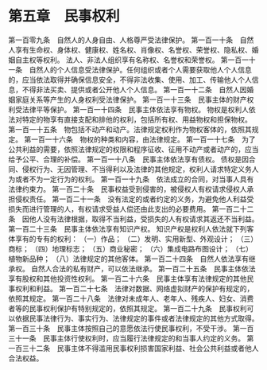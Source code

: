 
# 第五章　民事权利

第一百零九条　自然人的人身自由、人格尊严受法律保护。
第一百一十条　自然人享有生命权、身体权、健康权、姓名权、肖像权、名誉权、荣誉权、隐私权、婚姻自主权等权利。
法人、非法人组织享有名称权、名誉权和荣誉权。
第一百一十一条　自然人的个人信息受法律保护。任何组织或者个人需要获取他人个人信息的，应当依法取得并确保信息安全，不得非法收集、使用、加工、传输他人个人信息，不得非法买卖、提供或者公开他人个人信息。
第一百一十二条　自然人因婚姻家庭关系等产生的人身权利受法律保护。
第一百一十三条　民事主体的财产权利受法律平等保护。
第一百一十四条　民事主体依法享有物权。
物权是权利人依法对特定的物享有直接支配和排他的权利，包括所有权、用益物权和担保物权。
第一百一十五条　物包括不动产和动产。法律规定权利作为物权客体的，依照其规定。
第一百一十六条　物权的种类和内容，由法律规定。
第一百一十七条　为了公共利益的需要，依照法律规定的权限和程序征收、征用不动产或者动产的，应当给予公平、合理的补偿。
第一百一十八条　民事主体依法享有债权。
债权是因合同、侵权行为、无因管理、不当得利以及法律的其他规定，权利人请求特定义务人为或者不为一定行为的权利。
第一百一十九条　依法成立的合同，对当事人具有法律约束力。
第一百二十条　民事权益受到侵害的，被侵权人有权请求侵权人承担侵权责任。
第一百二十一条　没有法定的或者约定的义务，为避免他人利益受损失而进行管理的人，有权请求受益人偿还由此支出的必要费用。
第一百二十二条　因他人没有法律根据，取得不当利益，受损失的人有权请求其返还不当利益。
第一百二十三条　民事主体依法享有知识产权。
知识产权是权利人依法就下列客体享有的专有的权利：
（一）作品；
（二）发明、实用新型、外观设计；
（三）商标；
（四）地理标志；
（五）商业秘密；
（六）集成电路布图设计；
（七）植物新品种；
（八）法律规定的其他客体。
第一百二十四条　自然人依法享有继承权。
自然人合法的私有财产，可以依法继承。
第一百二十五条　民事主体依法享有股权和其他投资性权利。
第一百二十六条　民事主体享有法律规定的其他民事权利和利益。
第一百二十七条　法律对数据、网络虚拟财产的保护有规定的，依照其规定。
第一百二十八条　法律对未成年人、老年人、残疾人、妇女、消费者等的民事权利保护有特别规定的，依照其规定。
第一百二十九条　民事权利可以依据民事法律行为、事实行为、法律规定的事件或者法律规定的其他方式取得。
第一百三十条　民事主体按照自己的意愿依法行使民事权利，不受干涉。
第一百三十一条　民事主体行使权利时，应当履行法律规定的和当事人约定的义务。
第一百三十二条　民事主体不得滥用民事权利损害国家利益、社会公共利益或者他人合法权益。